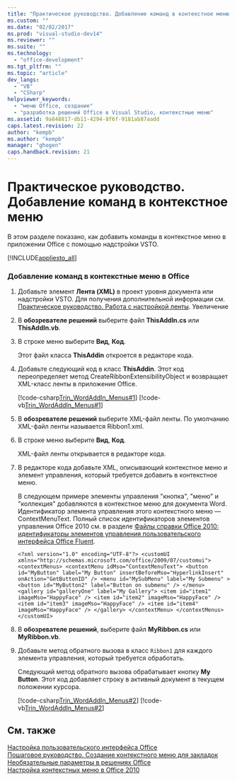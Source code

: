 ```yaml
---
title: "Практическое руководство. Добавление команд в контекстное меню | Microsoft Docs"
ms.custom: ""
ms.date: "02/02/2017"
ms.prod: "visual-studio-dev14"
ms.reviewer: ""
ms.suite: ""
ms.technology: 
  - "office-development"
ms.tgt_pltfrm: ""
ms.topic: "article"
dev_langs: 
  - "VB"
  - "CSharp"
helpviewer_keywords: 
  - "меню Office, создание"
  - "разработка решений Office в Visual Studio, контекстные меню"
ms.assetid: 9a848817-db11-4294-8f6f-9181ab87aadd
caps.latest.revision: 22
author: "kempb"
ms.author: "kempb"
manager: "ghogen"
caps.handback.revision: 21
---
```

# Практическое руководство. Добавление команд в контекстное меню
  В этом разделе показано, как добавить команды в контекстное меню в приложении Office с помощью надстройки VSTO.  
  
 [!INCLUDE[appliesto_all](../vsto/includes/appliesto-all-md.md)]  
  
### Добавление команд в контекстные меню в Office  
  
1.  Добавьте элемент **Лента \(XML\)** в проект уровня документа или надстройки VSTO. Для получения дополнительной информации см. [Практическое руководство. Работа с настройкой ленты](../vsto/how-to-get-started-customizing-the-ribbon.md). Увеличение  
  
2.  В **обозревателе решений** выберите файл **ThisAddIn.cs** или **ThisAddIn.vb**.  
  
3.  В строке меню выберите **Вид**, **Код**.  
  
     Этот файл класса **ThisAddin** откроется в редакторе кода.  
  
4.  Добавьте следующий код в класс **ThisAddin**. Этот код переопределяет метод CreateRibbonExtensibilityObject и возвращает XML\-класс ленты в приложение Office.  
  
     [!code-csharp[Trin_WordAddIn_Menus#1](../snippets/csharp/VS_Snippets_OfficeSP/trin_wordaddin_menus/cs/thisaddin.cs#1)]
     [!code-vb[Trin_WordAddIn_Menus#1](../snippets/visualbasic/VS_Snippets_OfficeSP/trin_wordaddin_menus/vb/thisaddin.vb#1)]  
  
5.  В **обозревателе решений** выберите XML\-файл ленты. По умолчанию XML\-файл ленты называется Ribbon1.xml.  
  
6.  В строке меню выберите **Вид**, **Код**.  
  
     XML\-файл ленты открывается в редакторе кода.  
  
7.  В редакторе кода добавьте XML, описывающий контекстное меню и элемент управления, который требуется добавить в контекстное меню.  
  
     В следующем примере элементы управления "кнопка", "меню" и "коллекция" добавляются в контекстное меню для документа Word. Идентификатор элемента управления этого контекстного меню — ContextMenuText. Полный список идентификаторов элементов управления Office 2010 см. в разделе [Файлы справки Office 2010: идентификаторы элементов управления пользовательского интерфейса Office Fluent](http://go.microsoft.com/fwlink/?LinkID=181052).  
  
    ```  
    <?xml version="1.0" encoding="UTF-8"?> <customUI xmlns="http://schemas.microsoft.com/office/2009/07/customui"> <contextMenus> <contextMenu idMso="ContextMenuText"> <button id="MyButton" label="My Button" insertBeforeMso="HyperlinkInsert" onAction="GetButtonID" /> <menu id="MySubMenu" label="My Submenu" > <button id="MyButton2" label="Button on submenu" /> </menu> <gallery id="galleryOne" label="My Gallery"> <item id="item1" imageMso="HappyFace" /> <item id="item2" imageMso="HappyFace" /> <item id="item3" imageMso="HappyFace" /> <item id="item4" imageMso="HappyFace" /> </gallery> </contextMenu> </contextMenus> </customUI>  
    ```  
  
8.  В **обозревателе решений**, выберите файл **MyRibbon.cs** или **MyRibbon.vb**.  
  
9. Добавьте метод обратного вызова в класс `Ribbon1` для каждого элемента управления, который требуется обработать.  
  
     Следующий метод обратного вызова обрабатывает кнопку **My Button**. Этот код добавляет строку в активный документ в текущем положении курсора.  
  
     [!code-csharp[Trin_WordAddIn_Menus#2](../snippets/csharp/VS_Snippets_OfficeSP/trin_wordaddin_menus/cs/ribbon1.cs#2)]
     [!code-vb[Trin_WordAddIn_Menus#2](../snippets/visualbasic/VS_Snippets_OfficeSP/trin_wordaddin_menus/vb/ribbon1.vb#2)]  
  
## См. также  
 [Настройка пользовательского интерфейса Office](../vsto/office-ui-customization.md)   
 [Пошаговое руководство. Создание контекстного меню для закладок](../vsto/walkthrough-creating-shortcut-menus-for-bookmarks.md)   
 [Необязательные параметры в решениях Office](../vsto/optional-parameters-in-office-solutions.md)   
 [Настройка контекстных меню в Office 2010](http://go.microsoft.com/fwlink/?LinkId=182186)  
  
  